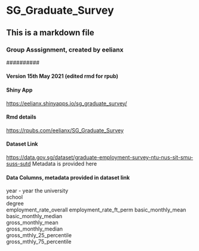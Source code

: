 # SG_Graduate_Survey

## This is a markdown file
### Group Asssignment, created by eelianx
##########
#### Version 15th May 2021 (edited rmd for rpub)

#### Shiny App
<https://eelianx.shinyapps.io/sg_graduate_survey/>


#### Rmd details
<https://rpubs.com/eelianx/SG_Graduate_Survey>

#### Dataset Link
<https://data.gov.sg/dataset/graduate-employment-survey-ntu-nus-sit-smu-suss-sutd>
Metadata is provided here

#### Data Columns, metadata provided in dataset link
year	- year the 
university	
school	
degree	
employment_rate_overall	
employment_rate_ft_perm	
basic_monthly_mean	
basic_monthly_median	
gross_monthly_mean	
gross_monthly_median	
gross_mthly_25_percentile	
gross_mthly_75_percentile
